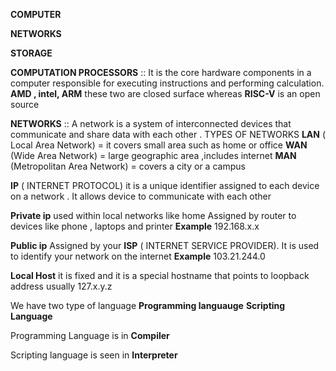**COMPUTER**

**NETWORKS**

**STORAGE** 

**COMPUTATION PROCESSORS** :: It is the core hardware components in a computer responsible for executing instructions and performing calculation.  
**AMD , intel, ARM** these two are closed surface whereas **RISC-V** is an open source 

**NETWORKS** :: A network is a system of interconnected devices that communicate and share data with each other . 
TYPES OF NETWORKS 
**LAN** ( Local Area Network) = it covers small area such as home or office 
**WAN** (Wide Area Network) = large geographic area ,includes internet 
**MAN** (Metropolitan Area Network) = covers a city or a campus 

**IP** ( INTERNET PROTOCOL) 
it is a unique identifier assigned to each device on a network . It allows device to communicate with each other

**Private ip**
used within local networks like home 
Assigned by router to devices like phone , laptops and printer 
**Example** 
192.168.x.x

**Public ip**
Assigned by your **ISP** ( INTERNET SERVICE PROVIDER). It is used to identify your network on the internet 
**Example**
103.21.244.0

**Local Host** it is fixed and it is a special hostname that points to loopback address usually 127.x.y.z

We have two type of language **Programming languauge**  **Scripting Language** 

Programming Language is in **Compiler**

Scripting language is seen in **Interpreter**
